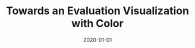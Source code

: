 ---
title: "Towards an Evaluation Visualization with Color"
collection: publications
permalink: /publication/2020-01-01-Towards-an-Evaluation-Visualization-with-Color
date: 2020-01-01
venue: 'In the Proceedings of the 13th International i* Workshop iStar'
citation: ' Megan Varnum*,  Kate Spencer*,  Alicia Grubb, &quot;Towards an Evaluation Visualization with Color.&quot; In the Proceedings of the 13th International i* Workshop iStar, 2020.'
---